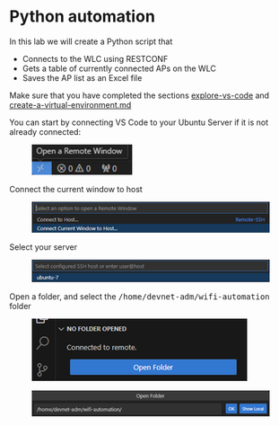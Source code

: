 # Python automation

In this lab we will create a Python script that

* Connects to the WLC using RESTCONF
* Gets a table of currently connected APs on the WLC
* Saves the AP list as an Excel file

Make sure that you have completed the sections [explore-vs-code](../explore-vs-code/ "mention") and [create-a-virtual-environment.md](../create-a-virtual-environment.md "mention")

You can start by connecting VS Code to your Ubuntu Server if it is not already connected:

<figure><img src="../../.gitbook/assets/image.png" alt="" width="179"><figcaption></figcaption></figure>

Connect the current window to host

<figure><img src="../../.gitbook/assets/image (1).png" alt=""><figcaption></figcaption></figure>

Select your server

<figure><img src="../../.gitbook/assets/image (2).png" alt=""><figcaption></figcaption></figure>

Open a folder, and select the <kbd>/home/devnet-adm/wifi-automation</kbd> folder

<figure><img src="../../.gitbook/assets/image (3).png" alt=""><figcaption></figcaption></figure>

<figure><img src="../../.gitbook/assets/image (4).png" alt=""><figcaption></figcaption></figure>
